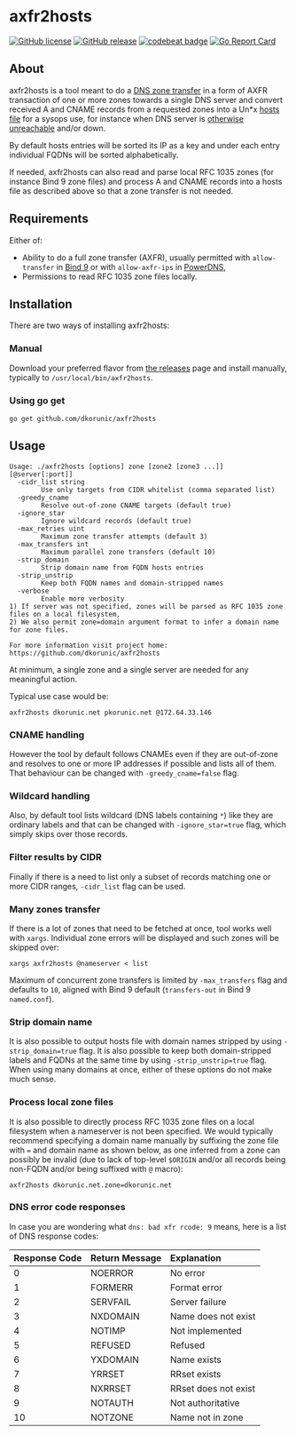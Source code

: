 # axfr2hosts

[![GitHub license](https://img.shields.io/github/license/dkorunic/axfr2hosts)](https://github.com/dkorunic/axfr2hosts/blob/master/LICENSE)
[![GitHub release](https://img.shields.io/github/release/dkorunic/axfr2hosts)](https://github.com/dkorunic/axfr2hosts/releases/latest)
[![codebeat badge](https://codebeat.co/badges/b535ef48-ba10-413e-81f0-dcb5a17e01c4)](https://codebeat.co/projects/github-com-dkorunic-axfr2hosts-main)
[![Go Report Card](https://goreportcard.com/badge/github.com/dkorunic/axfr2hosts)](https://goreportcard.com/report/github.com/dkorunic/axfr2hosts)

## About

axfr2hosts is a tool meant to do a [DNS zone transfer](https://en.wikipedia.org/wiki/DNS_zone_transfer) in a form of AXFR transaction of one or more zones towards a single DNS server and convert received A and CNAME records from a requested zones into a Un\*x [hosts file](<https://en.wikipedia.org/wiki/Hosts_(file)>) for a sysops use, for instance when DNS server is [otherwise unreachable](https://blog.cloudflare.com/october-2021-facebook-outage/) and/or down.

By default hosts entries will be sorted its IP as a key and under each entry individual FQDNs will be sorted alphabetically.

If needed, axfr2hosts can also read and parse local RFC 1035 zones (for instance Bind 9 zone files) and process A and CNAME records into a hosts file as described above so that a zone transfer is not needed.

## Requirements

Either of:

- Ability to do a full zone transfer (AXFR), usually permitted with `allow-transfer` in [Bind 9](https://www.isc.org/bind/) or with `allow-axfr-ips` in [PowerDNS](https://www.powerdns.com/),
- Permissions to read RFC 1035 zone files locally.

## Installation

There are two ways of installing axfr2hosts:

### Manual

Download your preferred flavor from [the releases](https://github.com/dkorunic/axfr2hosts/releases) page and install manually, typically to `/usr/local/bin/axfr2hosts`.

### Using go get

```shell
go get github.com/dkorunic/axfr2hosts
```

## Usage

```shell
Usage: ./axfr2hosts [options] zone [zone2 [zone3 ...]] [@server[:port]]
  -cidr_list string
    	Use only targets from CIDR whitelist (comma separated list)
  -greedy_cname
    	Resolve out-of-zone CNAME targets (default true)
  -ignore_star
    	Ignore wildcard records (default true)
  -max_retries uint
    	Maximum zone transfer attempts (default 3)
  -max_transfers int
    	Maximum parallel zone transfers (default 10)
  -strip_domain
    	Strip domain name from FQDN hosts entries
  -strip_unstrip
    	Keep both FQDN names and domain-stripped names
  -verbose
    	Enable more verbosity
1) If server was not specified, zones will be parsed as RFC 1035 zone files on a local filesystem,
2) We also permit zone=domain argument format to infer a domain name for zone files.

For more information visit project home: https://github.com/dkorunic/axfr2hosts
```

At minimum, a single zone and a single server are needed for any meaningful action.

Typical use case would be:

```shell
axfr2hosts dkorunic.net pkorunic.net @172.64.33.146
```

### CNAME handling

However the tool by default follows CNAMEs even if they are out-of-zone and resolves to one or more IP addresses if possible and lists all of them. That behaviour can be changed with `-greedy_cname=false` flag.

### Wildcard handling

Also, by default tool lists wildcard (DNS labels containing `*`) like they are ordinary labels and that can be changed with `-ignore_star=true` flag, which simply skips over those records.

### Filter results by CIDR

Finally if there is a need to list only a subset of records matching one or more CIDR ranges, `-cidr_list` flag can be used.

### Many zones transfer

If there is a lot of zones that need to be fetched at once, tool works well with `xargs`. Individual zone errors will be displayed and such zones will be skipped over:

```shell
xargs axfr2hosts @nameserver < list
```

Maximum of concurrent zone transfers is limited by `-max_transfers` flag and defaults to `10`, aligned with Bind 9 default (`transfers-out` in Bind 9 `named.conf`).

### Strip domain name

It is also possible to output hosts file with domain names stripped by using `-strip_domain=true` flag. It is also possible to keep both domain-stripped labels and FQDNs at the same time by using `-strip_unstrip=true` flag. When using many domains at once, either of these options do not make much sense.

### Process local zone files

It is also possible to directly process RFC 1035 zone files on a local filesystem when a nameserver is not been specified. We would typically recommend specifying a domain name manually by suffixing the zone file with `=` and domain name as shown below, as one inferred from a zone can possibly be invalid (due to lack of top-level `$ORIGIN` and/or all records being non-FQDN and/or being suffixed with `@` macro):

```shell
axfr2hosts dkorunic.net.zone=dkorunic.net
```

### DNS error code responses

In case you are wondering what `dns: bad xfr rcode: 9` means, here is a list of DNS response codes:

| Response Code | Return Message | Explanation          |
| :------------ | :------------- | :------------------- |
| 0             | NOERROR        | No error             |
| 1             | FORMERR        | Format error         |
| 2             | SERVFAIL       | Server failure       |
| 3             | NXDOMAIN       | Name does not exist  |
| 4             | NOTIMP         | Not implemented      |
| 5             | REFUSED        | Refused              |
| 6             | YXDOMAIN       | Name exists          |
| 7             | YRRSET         | RRset exists         |
| 8             | NXRRSET        | RRset does not exist |
| 9             | NOTAUTH        | Not authoritative    |
| 10            | NOTZONE        | Name not in zone     |
